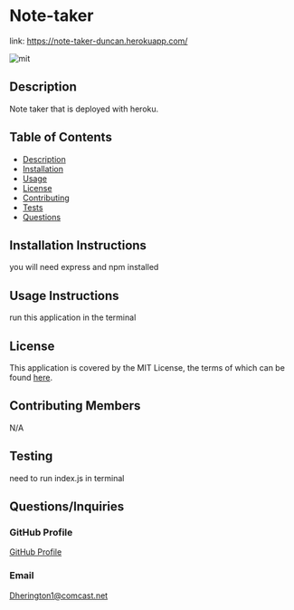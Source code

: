 # Note-taker

  link: https://note-taker-duncan.herokuapp.com/
  
  ![mit](https://img.shields.io/badge/license-MIT%20License-red)
      
  ## Description
  Note taker that is deployed with heroku.
  ## Table of Contents
  * [Description](#description)
  * [Installation](#installation)
  * [Usage](#usage)
  * [License](#license)
  * [Contributing](#contributing)
  * [Tests](#tests)
  * [Questions](#questions)
  ## Installation Instructions 
  you will need express and npm installed
  ## Usage Instructions
  run this application in the terminal
  ## License
  This application is covered by the MIT License, the terms of which can be found [here](https://opensource.org/licenses/MIT).
  ## Contributing Members
  N/A
  ## Testing 
  need to run index.js in terminal
  ## Questions/Inquiries 
  ### GitHub Profile
  [GitHub Profile](http://github.com/Dherington1)
  ### Email
  Dherington1@comcast.net

